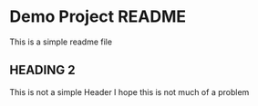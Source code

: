 # Demo Project README

This is a simple readme file

## HEADING 2
This is not a simple Header
I hope this is not much of a problem
